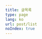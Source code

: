 ```yaml
---
title: 글목록
type: page
lang: ko
url: post/list
noIndex: true
---
```


<!-- @template list-nav -->

<!-- @template post-list -->
